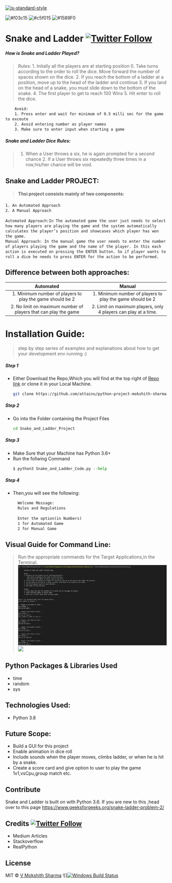 [![js-standard-style](https://img.shields.io/badge/code%20style-standard-brightgreen.svg?style=flat)](https://github.com/feross/standard)

![#f03c15](https://via.placeholder.com/15/f03c15/000000?text=+) ![#c5f015](https://via.placeholder.com/15/c5f015/000000?text=+) ![#1589F0](https://via.placeholder.com/15/1589F0/000000?text=+)

# Snake and Ladder [![Twitter Follow](https://img.shields.io/twitter/follow/moskhith?style=social)](https://twitter.com/mokshith)

##### How is Snake and Ladder Played?

> Rules:
        1. Initally all the players are at starting position 0. 
            Take turns according to the order to roll the dice. 
            Move forward the number of spaces shown on the dice.
        2. If you reach the bottom of a ladder at a position, move up to the head of the ladder and continue
        3. If you land on the head of a snake, you must slide down to the bottom of the snake.
        4. The first player to get to reach 100 Wins
        5. Hit enter to roll the dice.

        Avoid:
        1. Press enter and wait for minimum of 0.5 milli sec for the game to exceute
        2. Avoid entering number as player names
        3. Make sure to enter input when starting a game

##### Snake and Ladder Dice Rules:

>	1. When a User throws a six, he is again prompted for a second chance
	2. If a User throws six repeatedly three times in a row,his/her chance will be void.


## Snake and Ladder PROJECT:

> #### Thsi project consists mainly of two components:
	1. An Automated Approach
	2. A Manual Approach

	Automated Approach:In The automated game the user just needs to select how many players are playing the game and the system automatically calculates the player’s position and showcases which player has won the game.
	Manual Approach: In the manual game the user needs to enter the number of players playing the game and the name of the player. In this each action is executed on pressing the ENTER button. So if player wants to roll a dice he needs to press ENTER for the action to be performed.

## Difference between both approaches:
|         	Automated         				|         		Manual         				|
| :---------------------------------------------------------: 	| :------------------------------------------------------------:|
|1. Minimum number of players to play the game should be 2 	|1. Minimum number of players to play the game should be 2 	|
|2. No limit on maximum number of players that can play the game|2. Limit on maximum players, only 4 players can play at a time.|
	
# Installation Guide:

> step by step series of examples and explanations about how to get your development env running :)

##### Step 1

- Either Download the Repo,Which you will find at the top right of [Repo link](https://github.com/attainu/python-project-mokshith-sharma-au9.git) or clone it in your Local Machine.
  ```sh
  git clone https://github.com/attainu/python-project-mokshith-sharma-au9.git
  ```

##### Step 2

- Go into the Folder containing the Project Files
  ```sh
  cd Snake_and_Ladder_Project
  ```

##### Step 3

- Make Sure that your Machine has Python 3.6+
- Run the follwing Command
  ```python
  $ python3 Snake_and_Ladder_Code.py --help
  ```

##### Step 4

- Then,you will see the following:

  ```
	Welcome Message:
	Rules and Regulations

	Enter the option(in Numbers)
	1 for Automated Game 
	2 for Manual Game 
  ```

## Visual Guide for Command Line:

> Run the appropriate commands for the Target Applications,in the Terminal.
> ![](images/snake_and_ladder_automated_project.png)
> ![](images/snake_and_ladder_manual)


## Python Packages & Libraries Used

- time
- random
- sys

## Technologies Used:

- Python 3.8

## Future Scope:

- Build a GUI for this project
- Enable animation in dice roll
- Include sounds when the player moves, climbs ladder, or when he is hit by a snake.
- Create a score card and give option to user to play the game 1v1,vsCpu,group match etc.

## Contribute

Snake and Ladder is built on with Python 3.6. If you are new to this ,head over to this page
https://www.geeksforgeeks.org/snake-ladder-problem-2/

## Credits [![Twitter Follow](https://img.shields.io/twitter/follow/mokshith?style=social)](https://twitter.com/mokshith)

- Medium Articles
- Stackoverflow
- RealPython

## License

MIT © [V Mokshith Sharma]()
![][![Windows Build Status](https://ci.appveyor.com/api/projects/status/github/akashnimare/foco?branch=master&svg=true)](https://github.com/mokshith-sharma-au9)
